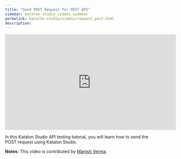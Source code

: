 ```yaml
---
title: "Send POST Request for REST API"
sidebar: katalon_studio_videos_sidebar
permalink: katalon-studio/videos/request_post.html
description: 
---
```


<iframe width="560" height="315" src="https://www.youtube.com/embed/p2_nRrhs9RY" title="YouTube video player" frameborder="0" allow="accelerometer; autoplay; clipboard-write; encrypted-media; gyroscope; picture-in-picture" allowfullscreen></iframe>

In this Katalon Studio API testing tutorial, you will learn how to send the POST request using Katalon Studio.

**Notes**: This video is contributed by [Manish Verma](https://www.youtube.com/channel/UCzOMBStlSDfyai6rWdK3hWw).